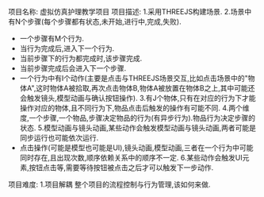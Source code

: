 项目名称: 虚拟仿真护理教学项目
项目描述:
1.采用THREEJS构建场景.
2.场景中有N个步骤(每个步骤都有状态,未开始,进行中,完成,失败).
  - 一个步骤有M个行为.
  - 当行为完成后,进入下一个行为.
  - 当前步骤下的行为都完成时,该步骤完成.
  - 当前步骤完成后会进入下一个步骤.
  - 一个行为中有I个动作(主要是点击与THREEJS场景交互,比如点击场景中的"物体A",这时物体A被拾取,再次点击物体B,物体A被放置在物体B之上,其中可能还会触发镜头,模型动画与确认按钮操作). 
3.有J个物体,只有在对应的行为下才能操作对应的物体,且不同行为下,物品点击后触发的操作有可能不同.
4.两个维度,一个步骤,一个物品,步骤决定物品的行为(有异步行为).物品行为决定步骤的状态.
5.模型动画与镜头动画,某些动作会触发模型动画与镜头动画,两者可能是同步运行也可能依次运行.
  - 点击操作(可能是模型也可能是UI),镜头动画,模型动画,三者在一个行为中可能同时存在,且出现次数,顺序依赖关系中的顺序不一定.
6.某些动作会触发UI元素,按钮点击等,需要等待按钮被点击之后才可以触发下一步动作.

项目难度:
  1.项目解耦
整个项目的流程控制与行为管理,该如何来做.